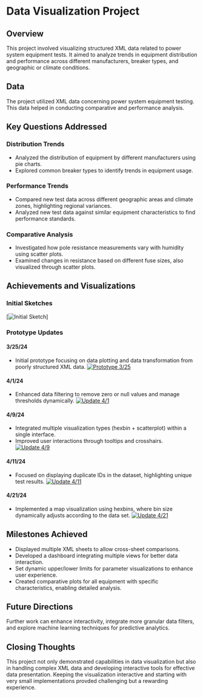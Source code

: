 # Data Visualization Project

## Overview
This project involved visualizing structured XML data related to power system equipment tests. It aimed to analyze trends in equipment distribution and performance across different manufacturers, breaker types, and geographic or climate conditions.

## Data
The project utilized XML data concerning power system equipment testing. This data helped in conducting comparative and performance analysis.

## Key Questions Addressed
### Distribution Trends
- Analyzed the distribution of equipment by different manufacturers using pie charts.
- Explored common breaker types to identify trends in equipment usage.

### Performance Trends
- Compared new test data across different geographic areas and climate zones, highlighting regional variances.
- Analyzed new test data against similar equipment characteristics to find performance standards.

### Comparative Analysis
- Investigated how pole resistance measurements vary with humidity using scatter plots.
- Examined changes in resistance based on different fuse sizes, also visualized through scatter plots.

## Achievements and Visualizations
### Initial Sketches
[![Initial Sketch](https://github.com/Sanspareil-III/dataviz-project-template-proposal/assets/124217150/8c947169-bac6-48fb-85a9-4c7a535ab3e7)]

### Prototype Updates
#### 3/25/24
- Initial prototype focusing on data plotting and data transformation from poorly structured XML data.
[![Prototype 3/25](https://github.com/Sanspareil-III/dataviz-project-template-proposal/assets/124217150/f2183f3d-0863-404b-b943-25d35012aedb)](https://vizhub.com/Sanspareil-III/6e0f4fed1b21422db94256a75bf222de)

#### 4/1/24
- Enhanced data filtering to remove zero or null values and manage thresholds dynamically.
[![Update 4/1](https://github.com/Sanspareil-III/dataviz-project-template-proposal/assets/124217150/c4523f9e-f61c-46b6-8d49-134f61659314)]([https://vizhub.com/Sanspareil-III/fe5afa45a1ef438c974de1237fa3a200](https://vizhub.com/Sanspareil-III/6e0f4fed1b21422db94256a75bf222de))

#### 4/9/24
- Integrated multiple visualization types (hexbin + scatterplot) within a single interface.
- Improved user interactions through tooltips and crosshairs.
[![Update 4/9](https://github.com/Sanspareil-III/dataviz-project-template-proposal/assets/124217150/34b5d8d8-882e-48bf-8de6-f3c7121df4a3)]([https://vizhub.com/Sanspareil-III/fe5afa45a1ef438c974de1237fa3a200](https://vizhub.com/Sanspareil-III/6e0f4fed1b21422db94256a75bf222de))

#### 4/11/24
- Focused on displaying duplicate IDs in the dataset, highlighting unique test results.
[![Update 4/11](https://github.com/Sanspareil-III/dataviz-project-template-proposal/assets/124217150/275122c7-fd23-4677-a5a8-12de1f25cfc1)](https://vizhub.com/Sanspareil-III/fe5afa45a1ef438c974de1237fa3a200)

#### 4/21/24
- Implemented a map visualization using hexbins, where bin size dynamically adjusts according to the data set.
[![Update 4/21](https://github.com/Sanspareil-III/dataviz-project-template-proposal/assets/124217150/769336ed-0e68-4ccd-a4c5-3a5fd6c26b65)](https://vizhub.com/Sanspareil-III/fe5afa45a1ef438c974de1237fa3a200)

## Milestones Achieved
- Displayed multiple XML sheets to allow cross-sheet comparisons.
- Developed a dashboard integrating multiple views for better data interaction.
- Set dynamic upper/lower limits for parameter visualizations to enhance user experience.
- Created comparative plots for all equipment with specific characteristics, enabling detailed analysis.

## Future Directions
Further work can enhance interactivity, integrate more granular data filters, and explore machine learning techniques for predictive analytics.

## Closing Thoughts
This project not only demonstrated capabilities in data visualization but also in handling complex XML data and developing interactive tools for effective data presentation. 
Keeping the visualization interactive and starting with very small implementations provded challenging but a rewarding experience.
